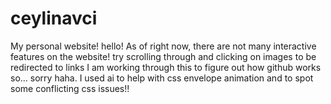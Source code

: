 # ceylinavci
My personal website!
hello!
As of right now, there are not many interactive features on the website! try scrolling through and clicking on images to be 
redirected to links 
I am working through this to figure out how github works so... sorry haha. 
I used ai to help with css envelope animation and to spot some conflicting css issues!!